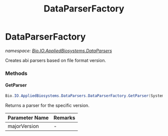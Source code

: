 ﻿---
title: DataParserFactory
---

# DataParserFactory
_namespace: [Bio.IO.AppliedBiosystems.DataParsers](N-Bio.IO.AppliedBiosystems.DataParsers.html)_

Creates abi parsers based on file format version.

### Methods

#### GetParser
```csharp
Bio.IO.AppliedBiosystems.DataParsers.DataParserFactory.GetParser(System.Int32)
```
Returns a parser for the specific version.

|Parameter Name|Remarks|
|--------------|-------|
|majorVersion|-|





